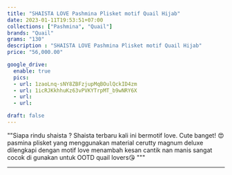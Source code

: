 ```yaml
---
title: "SHAISTA LOVE Pashmina Plisket motif Quail Hijab"
date: 2023-01-11T19:53:51+07:00
collections: ["Pashmina", "Quail"]
brands: "Quail"
grams: "130"
description : "SHAISTA LOVE Pashmina Plisket motif Quail Hijab"
price: "56,000.00"

google_drive:
  enable: true
  pics:
  - url: 1zaoLnq-sNY8ZBFzjupMqBOulQckID4zm
  - url: 1icRJKkhhuKz63vPVKYTrpMT_b9wNRY6X
  - url: 
  - url: 

draft: false
---
```


""Siapa rindu shaista ? Shaista terbaru kali ini bermotif love. Cute banget! 😍 pasmina plisket yang menggunakan material cerutty magnum deluxe dilengkapi dengan motif love menambah kesan cantik nan manis sangat cocok di gunakan untuk OOTD quail lovers😘 """

-----------   
 
